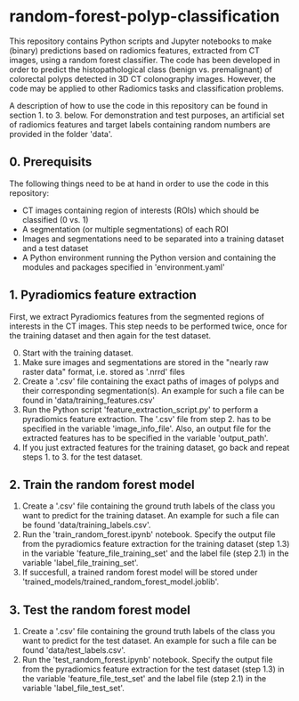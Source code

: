 # random-forest-polyp-classification

This repository contains Python scripts and Jupyter notebooks to make (binary) predictions based on radiomics features, extracted from CT images, using a random forest classifier. The code has been developed in order to predict the histopathological class (benign vs. premalignant) of colorectal polyps detected in 3D CT colonography images. However, the code may be applied to other Radiomics tasks and classification problems.

A description of how to use the code in this repository can be found in section 1. to 3. below. For demonstration and test purposes, an artificial set of radiomics features and target labels containing random numbers are provided in the folder 'data'.

## 0. Prerequisits

The following things need to be at hand in order to use the code in this repository:

- CT images containing region of interests (ROIs) which should be classified (0 vs. 1)
- A segmentation (or multiple segmentations) of each ROI
- Images and segmentations need to be separated into a training dataset and a test dataset
- A Python environment running the Python version and containing the modules and packages specified in 'environment.yaml'

## 1. Pyradiomics feature extraction

First, we extract Pyradiomics features from the segmented regions of interests in the CT images. This step needs to be performed twice, once for the training dataset and then again for the test dataset.

0. Start with the training dataset.
1. Make sure images and segmentations are stored in the "nearly raw raster data" format, i.e. stored as '.nrrd' files
2. Create a '.csv' file containing the exact paths of images of polyps and their corresponding segmentation(s). An example for such a file can be found in 'data/training_features.csv'
3. Run the Python script 'feature_extraction_script.py' to perform a pyradiomics feature extraction. The '.csv' file from step 2. has to be specified in the variable 'image_info_file'. Also, an output file for the extracted features has to be specified in the variable 'output_path'.
4. If you just extracted features for the training dataset, go back and repeat steps 1. to 3. for the test dataset.

## 2. Train the random forest model

1. Create a '.csv' file containing the ground truth labels of the class you want to predict for the training dataset. An example for such a file can be found 'data/training_labels.csv'.
2. Run the 'train_random_forest.ipynb' notebook. Specify the output file from the pyradiomics feature extraction for the training dataset (step 1.3) in the variable 'feature_file_training_set' and the label file (step 2.1) in the variable 'label_file_training_set'.
3. If succesfull, a trained random forest model will be stored under 'trained_models/trained_random_forest_model.joblib'.

## 3. Test the random forest model

1. Create a '.csv' file containing the ground truth labels of the class you want to predict for the test dataset. An example for such a file can be found 'data/test_labels.csv'.
2. Run the 'test_random_forest.ipynb' notebook. Specify the output file from the pyradiomics feature extraction for the test dataset (step 1.3) in the variable 'feature_file_test_set' and the label file (step 2.1) in the variable 'label_file_test_set'.
